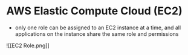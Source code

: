 # AWS Elastic Compute Cloud (EC2)

- only one role can be assigned to an EC2 instance at a time, and all applications on the instance share the same role and permissions


![[EC2 Role.png]]